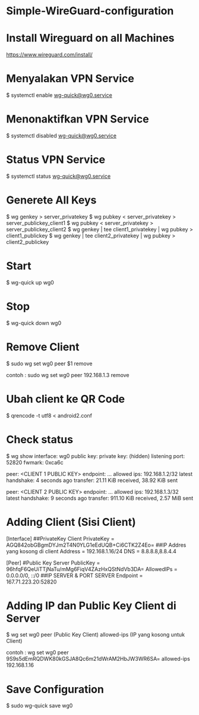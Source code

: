 # Simple-WireGuard-configuration

# Install Wireguard on all Machines
https://www.wireguard.com/install/

# Menyalakan VPN Service

  $ systemctl enable wg-quick@wg0.service
  
# Menonaktifkan VPN Service

  $ systemctl disabled wg-quick@wg0.service
  
# Status VPN Service

  $ systemctl status wg-quick@wg0.service

# Generete All Keys

  $ wg genkey > server_privatekey
  $ wg pubkey < server_privatekey > server_publickey_client1
  $ wg pubkey < server_privatekey > server_publickey_client2
  $ wg genkey | tee client1_privatekey | wg pubkey > client1_publickey
  $ wg genkey | tee client2_privatekey | wg pubkey > client2_publickey

# Start

  $ wg-quick up wg0

# Stop 

  $ wg-quick down wg0

# Remove Client

  $ sudo wg set wg0 peer $1 remove
  
  contoh : sudo wg set wg0 peer 192.168.1.3 remove
  
# Ubah client ke QR Code

  $ qrencode -t utf8 < android2.conf

# Check status

  $ wg show
  interface: wg0
    public key: <SERVER PUBLIC KEY>
    private key: (hidden)
    listening port: 52820
    fwmark: 0xca6c

  peer: <CLIENT 1 PUBLIC KEY>
    endpoint: ...
    allowed ips: 192.168.1.2/32
    latest handshake: 4 seconds ago
    transfer: 21.11 KiB received, 38.92 KiB sent

  peer: <CLIENT 2 PUBLIC KEY>
    endpoint: ...
    allowed ips: 192.168.1.3/32
    latest handshake: 9 seconds ago
    transfer: 911.10 KiB received, 2.57 MiB sent
  
# Adding Client (Sisi Client)
  
  [Interface]
  ##PrivateKey Client
  PrivateKey = AGQ842obGBgmDYJm2T4N0YLG1eEdUQB+Ci6CTK2Z4Eo=
  ##IP Addres yang kosong di client
  Address = 192.168.1.16/24
  DNS = 8.8.8.8,8.8.4.4

  [Peer]
  #Public Key Server
  PublicKey = 96hfqF6QeUiTTjNaTu/mMg6FiqV4ZAzHxQStNdVb3DA=
  AllowedIPs = 0.0.0.0/0, ::/0
  ##IP SERVER & PORT SERVER
  Endpoint = 167.71.223.20:52820
  
 # Adding IP dan Public Key Client di Server
 
  $ wg set wg0 peer (Public Key Client) allowed-ips (IP yang kosong untuk Client)

   contoh : wg set wg0 peer 9S9s5dEmRQDWK80kGSJA8Qc6m21dWrAM2HbJW3WR6SA= allowed-ips 192.168.1.16
   
 # Save Configuration
 
  $ sudo wg-quick save wg0
 
 
